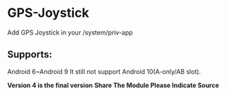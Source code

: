 # GPS-Joystick
Add GPS Joystick in your /system/priv-app

## Supports:
Android 6~Android 9
It still not support Android 10(A-only/AB slot).

**Version 4 is the final version**
**Share The Module Please Indicate Source**
